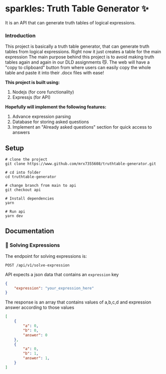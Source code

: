 # sparkles: Truth Table Generator :sparkles:
It is an API that can generate truth tables of logical expressions.

### Introduction
This project is basically a truth table generator, that can generate truth tables from logical expressions. Right now it just creates a table for the main expression
The main purpose behind this project is to avoid making truth tables again and again in our DLD assignments :smirk_cat:. The web will have a "copy to clipboard" button from where users can easily copy the whole table and paste it into their .docx files with ease!

**This project is built using:**
1. Nodejs (for core functionality)
2. Expressjs (for API)

**Hopefully will implement the following features:**
1. Advance expression parsing
2. Database for storing asked questions
3. Implement an "Already asked questions" section for quick access to answers

## Setup

```
# clone the project
git clone https://www.github.com/mrx7355608/truthtable-generator.git

# cd into folder
cd truthtable-generator

# change branch from main to api
git checkout api

# Install dependencies
yarn

# Run api
yarn dev
```

## Documentation

### :space_invader: Solving Expressions

The endpoint for solving expressions is:
```http
POST /api/v1/solve-expression
```

API expects a json data that contains an `expression` key

```json
{
    "expression": "your_expression_here"
}
```
The response is an array that contains values of a,b,c,d and expression answer according to those values
```json
[
    {
        "a": 0,
        "b": 0,
        "answer": 0
    },
    {
        "a": 0,
        "b": 1,
        "answer": 1,
    }
]
```
